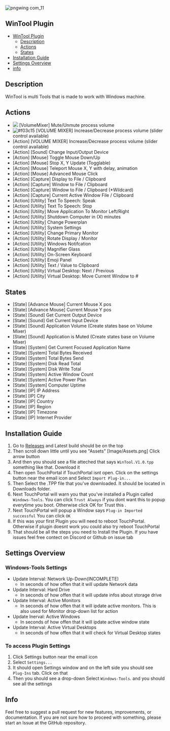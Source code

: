 ![pngwing com_11](https://user-images.githubusercontent.com/55416314/153131886-42c0448d-81f8-49f3-bc38-693ae2341aaf.png)
## WinTool Plugin



- [WinTool Plugin](#wintool-plugin)
    - [Description](#description)
    - [Actions](#actions)
    - [States](#states)
- [Installation Guide](#installation-guide)
- [Settings Overview](#settings-Overview)
- [info](#info)


## Description
WinTool is multi Tools that is made to work with Windows machine.

## Actions
- ![](https://img.shields.io/static/v1?style=for-the-badge&message=VolumeMixer&color=darkgreen&label=Action) [VolumeMixer] Mute/Unmute process volume <br>
- ![#f03c15](https://i.imgur.com/n8joDW9.png) [VOLUME MIXER] Increase/Decrease process volume (slider control available)
- [Action] [VOLUME MIXER] Increase/Decrease process volume (slider control available)
- [Action] [Sound] Change Input/Output Device
- [Action] [Mouse] Toggle Mouse Down/Up
- [Action] [Mouse] Stop X, Y Update (Togglable)
- [Action] [Mouse] Teleport Mouse X, Y with delay, animation
- [Action] [Mouse] Advanced Mouse Click
- [Action] [Capture] Display to File / Clipboard 
- [Action] [Capture] Window to File / Clipboard 
- [Action] [Capture] Window to File / Clipboard (*Wildcard)
- [Action] [Capture] Current Active Window File / Clipboard
- [Action] [Utility] Text To Speech: Speak 
- [Action] [Utility] Text To Speech: Stop
- [Action] [Utility] Move Application To Monitor Left/Right
- [Action] [Utility] Shutdown Computer in (X) minutes
- [Action] [Utility] Change Powerplan
- [Action] [Utility] System Settings
- [Action] [Utility] Change Primary Monitor
- [Action] [Utility] Rotate Display / Monitor
- [Action] [Utility] Windows Notifcation
- [Action] [Utility] Magnifier Glass
- [Action] [Utility] On-Screen Keyboard
- [Action] [Utility] Emoji Panel
- [Action] [Utility] Text / Value to Clipboard
- [Action] [Utility] Virtual Desktop: Next / Previous
- [Action] [Utility] Virtual Desktop: Move Current Window to #

## States
- [State] [Advance Mouse] Current Mouse X pos
- [State] [Advance Mouse] Current Mouse Y pos
- [State] [Sound] Get Current Output Device
- [State] [Sound] Get Current Input Device
- [State] [Sound] Application Volume (Create states base on Volume Mixer)
- [State] [Sound] Application is Muted (Create states base on Volume Mixer)
- [State] [System] Get Current Focused Application Name
- [State] [System] Total Bytes Received
- [State] [System] Total Bytes Send
- [State] [System] Disk Read Total
- [State] [System] Disk Write Total
- [State] [System] Active Window Count
- [State] [System] Active Power Plan
- [State] [System] Computer Uptime 
- [State] [IP] IP Address
- [State] [IP] City
- [State] [IP] Country
- [State] [IP] Region
- [State] [IP] Timezone
- [State] [IP] Internet Provider


## Installation Guide
1. Go to [Releases](https://github.com/KillerBOSS2019/WinTools/releases) and Latest build should be on the top
2. Then scroll down little until you see "Assets" [Image/Assets.png] Click arrow button
3. And then you should see a file atteched that says `WinTool.V1.0.tpp` something like that. Download it
4. Then open TouchPortal if TouchPortal isnt open. Click on the settings button near the email icon and Select `Import Plug-in...`
5. Then Select the .TPP file that you've downloaded. It should be located in Downloads folder.
6. Next TouchPortal will warn you that you've installed a Plugin called `Windows-Tools`. You can click `Trust Always` if you dont want this to popup everytime you boot. Otherwise click OK for Trust this .
7. Next TouchPortal will popup a Window says `Plug-in Imported successful` You can click `OK`
8. If this was your first Plugin you will need to reboot TouchPortal. Otherwise if plugin doesnt work you could also try reboot TouchPortal
9. That should be all the steps you need to Install the Plugin. If you have issues feel free contect on Discord or Github on issue tab

## Settings Overview

### Windows-Tools Settings
- Update Interval: Network Up-Down(INCOMPLETE)
    - In seconds of how offen that it will update Network data
- Update Interval: Hard Drive
    - In seconds of how offen that it will update infos about storage drive
- Update Interval: Active Monitors
    - In seconds of how offen that it will ipdate active monitors. This is also used for Monitor drop-down list for action
- Update Inerval: Active Windows
    - In seconds of how offen that it will ipdate active window state
- Update Interval: Active Virtual Desktops
    - In seconds of how offen that it will check for Virtual Desktop states

### To access Plugin Settings
1. Click Settings button near the email icon
2. Select `Settings...`
3. It should open Settings window and on the left side you should see `Plug-Ins` tab. Click on that
4. Then you should see a drop-down Select `Windows-Tools`. and you should see all the settings

## Info
Feel free to suggest a pull request for new features, improvements, or documentation. If you are not sure how to proceed with something, please start an Issue at the GitHub repository.
